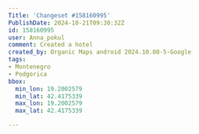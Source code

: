 ```yaml
---
Title: 'Changeset #158160995'
PublishDate: 2024-10-21T09:30:32Z
id: 158160995
user: Anna_pokul
comment: Created a hotel
created_by: Organic Maps android 2024.10.08-5-Google
tags:
- Montenegro
- Podgorica
bbox:
  min_lon: 19.2002579
  min_lat: 42.4175339
  max_lon: 19.2002579
  max_lat: 42.4175339

---
```

